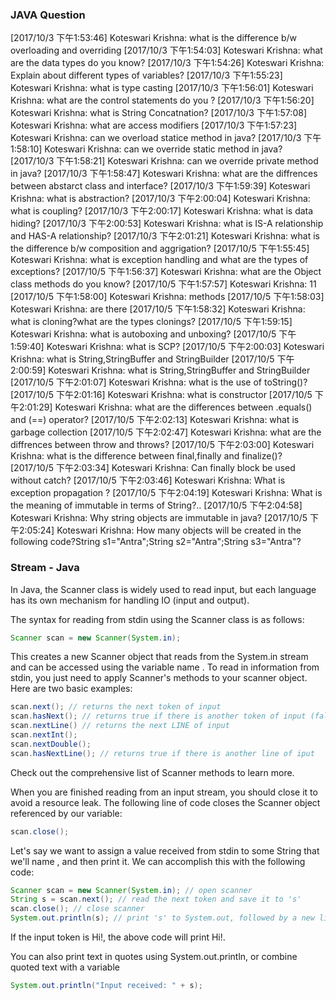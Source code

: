 ### JAVA Question
[2017/10/3 下午1:53:46] Koteswari Krishna: what is the difference b/w overloading and overriding
[2017/10/3 下午1:54:03] Koteswari Krishna: what are the data types do you know?
[2017/10/3 下午1:54:26] Koteswari Krishna: Explain about different types of variables?
[2017/10/3 下午1:55:23] Koteswari Krishna: what is type casting
[2017/10/3 下午1:56:01] Koteswari Krishna: what are the control statements do you ?
[2017/10/3 下午1:56:20] Koteswari Krishna: what is String Concatnation?
[2017/10/3 下午1:57:08] Koteswari Krishna: what are access modifiers
[2017/10/3 下午1:57:23] Koteswari Krishna: can we overload statice method in java?
[2017/10/3 下午1:58:10] Koteswari Krishna: can we override static method in java?
[2017/10/3 下午1:58:21] Koteswari Krishna: can we override private method in java?
[2017/10/3 下午1:58:47] Koteswari Krishna: what are the diffrences between abstarct class and interface?
[2017/10/3 下午1:59:39] Koteswari Krishna: what is abstraction?
[2017/10/3 下午2:00:04] Koteswari Krishna: what is coupling?
[2017/10/3 下午2:00:17] Koteswari Krishna: what is data hiding?
[2017/10/3 下午2:00:53] Koteswari Krishna: what is IS-A relationship and HAS-A relationship?
[2017/10/3 下午2:01:21] Koteswari Krishna: what is the difference b/w composition and aggrigation?
[2017/10/5 下午1:55:45] Koteswari Krishna: what is exception handling and what are the types of exceptions?
[2017/10/5 下午1:56:37] Koteswari Krishna: what are the Object class methods do you know?
[2017/10/5 下午1:57:57] Koteswari Krishna: 11
[2017/10/5 下午1:58:00] Koteswari Krishna: methods
[2017/10/5 下午1:58:03] Koteswari Krishna: are there
[2017/10/5 下午1:58:32] Koteswari Krishna: what is cloning?what are the types clonings?
[2017/10/5 下午1:59:15] Koteswari Krishna: what is autoboxing and unboxing?
[2017/10/5 下午1:59:40] Koteswari Krishna: what is SCP?
[2017/10/5 下午2:00:03] Koteswari Krishna: what is String,StringBuffer and StringBuilder
[2017/10/5 下午2:00:59] Koteswari Krishna: what is String,StringBuffer and StringBuilder
[2017/10/5 下午2:01:07] Koteswari Krishna: what is the use of toString()?
[2017/10/5 下午2:01:16] Koteswari Krishna: what is constructor
[2017/10/5 下午2:01:29] Koteswari Krishna: what are the differences between .equals() and (==) operator?
[2017/10/5 下午2:02:13] Koteswari Krishna: what is garbage collection
[2017/10/5 下午2:02:47] Koteswari Krishna: what are the diffrences between throw and throws?
[2017/10/5 下午2:03:00] Koteswari Krishna: what is the difference between final,finally and finalize()?
[2017/10/5 下午2:03:34] Koteswari Krishna: Can finally block be used without catch?
[2017/10/5 下午2:03:46] Koteswari Krishna: What is exception propagation ?
[2017/10/5 下午2:04:19] Koteswari Krishna: What is the meaning of immutable in terms of String?..
[2017/10/5 下午2:04:58] Koteswari Krishna: Why string objects are immutable in java?
[2017/10/5 下午2:05:24] Koteswari Krishna: How many objects will be created in the following code?String s1="Antra";String s2="Antra";String s3="Antra"?

### Stream - **Java**
 In Java, the Scanner class is widely used to read input, but each language has its own mechanism for handling IO (input and output). 

The syntax for reading from stdin using the Scanner class is as follows:
```java
Scanner scan = new Scanner(System.in);
```
This creates a new Scanner object that reads from the System.in stream and can be accessed using the variable name . To read in information from stdin, you just need to apply Scanner's methods to your scanner object. Here are two basic examples:

```java
scan.next(); // returns the next token of input
scan.hasNext(); // returns true if there is another token of input (false otherwise)
scan.nextLine() // returns the next LINE of input
scan.nextInt();
scan.nextDouble();
scan.hasNextLine(); // returns true if there is another line of iput
```
Check out the comprehensive list of Scanner methods to learn more. 

When you are finished reading from an input stream, you should close it to avoid a resource leak. The following line of code closes the Scanner object referenced by our  variable:
```java
scan.close();
```
Let's say we want to assign a value received from stdin to some String that we'll name , and then print it. We can accomplish this with the following code:
```java
Scanner scan = new Scanner(System.in); // open scanner
String s = scan.next(); // read the next token and save it to 's'
scan.close(); // close scanner
System.out.println(s); // print 's' to System.out, followed by a new line
```
If the input token is Hi!, the above code will print Hi!. 

You can also print text in quotes using System.out.println, or combine quoted text with a variable 
```java
System.out.println("Input received: " + s);
```
